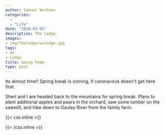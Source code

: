 ```yaml
---
author: Samuel Workman
categories: 
  - 
  - "Life"
date: "2020-03-03"
description: The Lodge.
images:
- img/thelodge/wvlodge.jpg
tags:
- wv
- Lodge
title: Going home.
type: post
---
```


Its almost time!! Spring break is coming, if coronavirus doesn't get here first.

Sheri and I are headed back to the mountains for spring break. Plans to plant additional apples and pears in the orchard, saw some lumber on the sawmill, and hike down to Gauley River from the family farm.

{{< css.inline >}}
<style>
.canon { background: white; width: 100%; height: auto;}
</style>
{{< /css.inline >}}
